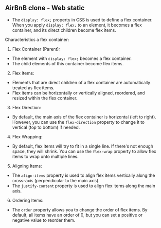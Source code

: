 ## AirBnB clone - Web static

- The `display: flex;` property in CSS is used to define a flex container. When you apply `display: flex;` to an element, it becomes a flex container, and its direct children become flex items.

Characteristics a flex container:

1. Flex Container (Parent):

- The element with `display: flex;` becomes a flex container.
- The child elements of this container become flex items.
2. Flex Items:

- Elements that are direct children of a flex container are automatically treated as flex items.
- Flex items can be horizontally or vertically aligned, reordered, and resized within the flex container.

3. Flex Direction:
- By default, the main axis of the flex container is horizontal (left to right). However, you can use the `flex-direction` property to change it to vertical (top to bottom) if needed.

4. Flex Wrapping:
- By default, flex items will try to fit in a single line. If there's not enough space, they will shrink. You can use the `flex-wrap` property to allow flex items to wrap onto multiple lines.

5. Aligning Items:
- The `align-items` property is used to align flex items vertically along the cross-axis (perpendicular to the main axis).
- The `justify-content` property is used to align flex items along the main axis.

6. Ordering Items:
- The `order` property allows you to change the order of flex items. By default, all items have an order of 0, but you can set a positive or negative value to reorder them.